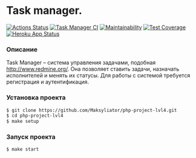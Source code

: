 # Task manager.

[![Actions Status](https://github.com/Maksyliator/php-project-lvl4/workflows/hexlet-check/badge.svg)](https://github.com/Maksyliator/php-project-lvl4/actions) [![Task Manager CI](https://github.com/Maksyliator/php-project-lvl4/actions/workflows/task-manager.yml/badge.svg)](https://github.com/Maksyliator/php-project-lvl4/actions/workflows/task-manager.yml) [![Maintainability](https://api.codeclimate.com/v1/badges/be73b9d1ec284cc2add6/maintainability)](https://codeclimate.com/github/Maksyliator/php-project-lvl4/maintainability) [![Test Coverage](https://api.codeclimate.com/v1/badges/be73b9d1ec284cc2add6/test_coverage)](https://codeclimate.com/github/Maksyliator/php-project-lvl4/test_coverage) [![Heroku App Status](http://heroku-shields.herokuapp.com/task-manager92)](http://task-manager92.herokuapp.com)

### Описание
Task Manager – система управления задачами, подобная http://www.redmine.org/. Она позволяет ставить задачи, назначать исполнителей и менять их статусы. Для работы с системой требуется регистрация и аутентификация.

### Установка проекта

```sh
$ git clone https://github.com/Maksyliator/php-project-lvl4.git
$ cd php-project-lvl4
$ make setup
```

### Запуск проекта

```sh
$ make start
```
